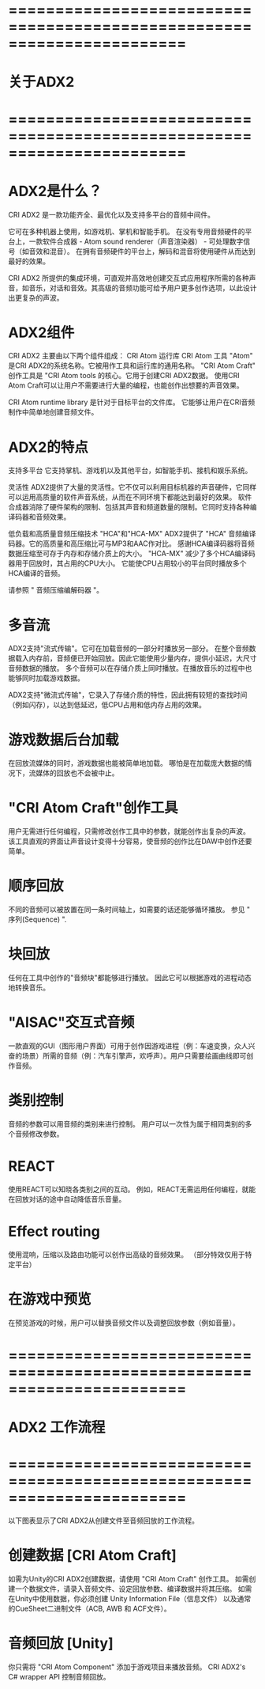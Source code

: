 # ======================================================================= #
#                            关于ADX2
# ======================================================================= #


# ADX2是什么？
CRI ADX2 是一款功能齐全、最优化以及支持多平台的音频中间件。

它可在多种机器上使用，如游戏机、掌机和智能手机。
在没有专用音频硬件的平台上，一款软件合成器 - Atom sound renderer（声音渲染器） - 可处理数字信号（如音效和混音）。
在拥有音频硬件的平台上，解码和混音将使用硬件从而达到最好的效果。

CRI ADX2 所提供的集成环境，可直观并高效地创建交互式应用程序所需的各种声音，如音乐，对话和音效。其高级的音频功能可给予用户更多创作选项，以此设计出更复杂的声波。


# ADX2组件
CRI ADX2 主要由以下两个组件组成：
CRI Atom 运行库
CRI Atom 工具
"Atom" 是CRI ADX2的系统名称。它被用作工具和运行库的通用名称。
"CRI Atom Craft" 创作工具是 "CRI Atom tools 的核心。它用于创建CRI ADX2数据。
使用CRI Atom Craft可以让用户不需要进行大量的编程，也能创作出想要的声音效果。

CRI Atom runtime library 是针对于目标平台的文件库。
它能够让用户在CRI音频制作中简单地创建音频文件。

# ADX2的特点
支持多平台
它支持掌机、游戏机以及其他平台，如智能手机、接机和娱乐系统。

灵活性
ADX2提供了大量的灵活性。它不仅可以利用目标机器的声音硬件，它同样可以运用高质量的软件声音系统，从而在不同环境下都能达到最好的效果。
软件合成器消除了硬件架构的限制、包括其声音和频道数量的限制。它同时支持各种编译码器和音频效果。

低负载和高质量音频压缩技术 "HCA"和"HCA-MX"
ADX2提供了 "HCA" 音频编译码器。它的高质量和高压缩比可与MP3和AAC作对比。
感谢HCA编译码器将音频数据压缩至可存于内存和存储介质上的大小。
"HCA-MX" 减少了多个HCA编译码器用于回放时，其占用的CPU大小。
它能使CPU占用较小的平台同时播放多个HCA编译的音频。

请参照 " 音频压缩编解码器 "。


# 多音流
ADX2支持"流式传输"。它可在加载音频的一部分时播放另一部分。
在整个音频数据载入内存前，音频便已开始回放。因此它能使用少量内存，提供小延迟，大尺寸音频数据的播放。
多个音频可以在存储介质上同时播放。在播放音乐的过程中也能够同时加载游戏数据。

ADX2支持"微流式传输"，它录入了存储介质的特性，因此拥有较短的查找时间（例如闪存），以达到低延迟，低CPU占用和低内存占用的效果。


# 游戏数据后台加载
在回放流媒体的同时，游戏数据也能被简单地加载。
哪怕是在加载庞大数据的情况下，流媒体的回放也不会被中止。


# "CRI Atom Craft"创作工具
用户无需进行任何编程，只需修改创作工具中的参数，就能创作出复杂的声波。
该工具直观的界面让声音设计变得十分容易，使音频的创作比在DAW中创作还要简单。


# 顺序回放
不同的音频可以被放置在同一条时间轴上，如需要的话还能够循环播放。
参见 " 序列(Sequence) ".


# 块回放
任何在工具中创作的"音频块"都能够进行播放。
因此它可以根据游戏的进程动态地转换音乐。


# "AISAC"交互式音频
一款直观的GUI（图形用户界面）可用于创作因游戏进程（例：车速变换，众人兴奋的场景）所需的音频（例：汽车引擎声，欢呼声）。用户只需要绘画曲线即可创作音频。


# 类别控制
音频的参数可以用音频的类别来进行控制。
用户可以一次性为属于相同类别的多个音频修改参数。


# REACT
使用REACT可以知晓各类别之间的互动。
例如，REACT无需运用任何编程，就能在回放对话的途中自动降低音乐音量。

# Effect routing
使用混响，压缩以及路由功能可以创作出高级的音频效果。
（部分特效仅用于特定平台）

# 在游戏中预览
在预览游戏的时候，用户可以替换音频文件以及调整回放参数（例如音量）。


# ======================================================================= #
#                         ADX2 工作流程
# ======================================================================= #

以下图表显示了CRI ADX2从创建文件至音频回放的工作流程。

# 创建数据 [CRI Atom Craft]
如需为Unity的CRI ADX2创建数据，请使用 "CRI Atom Craft" 创作工具。
如需创建一个数据文件，请录入音频文件、设定回放参数、编译数据并将其压缩。
如需在Unity中使用数据，你必须创建 Unity Information File（信息文件） 以及通常的CueSheet二进制文件（ACB, AWB 和 ACF文件）。

# 音频回放 [Unity]
你只需将 "CRI Atom Component" 添加于游戏项目来播放音频。
CRI ADX2's C# wrapper API 控制音频回放。




























